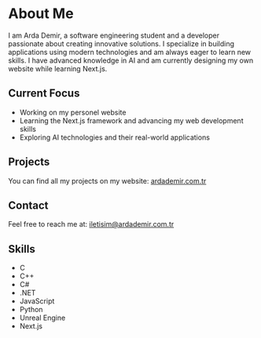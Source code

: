 # About Me

I am Arda Demir, a software engineering student and a developer passionate about creating innovative solutions. I specialize in building applications using modern technologies and am always eager to learn new skills. I have advanced knowledge in AI and am currently designing my own website while learning Next.js.

## Current Focus

- Working on my personel website
- Learning the Next.js framework and advancing my web development skills
- Exploring AI technologies and their real-world applications

## Projects

You can find all my projects on my website: [ardademir.com.tr](https://ardademir.com.tr)

## Contact

Feel free to reach me at: iletisim@ardademir.com.tr

## Skills

- C
- C++
- C#
- .NET
- JavaScript
- Python
- Unreal Engine
- Next.js
